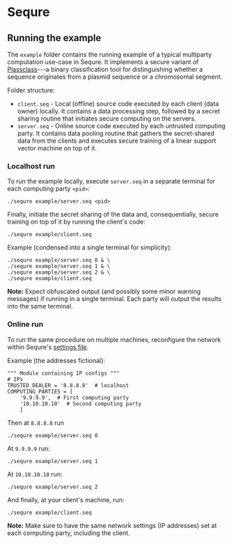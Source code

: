 # Sequre

## Running the example

The `example` folder contains the running example of a typical multiparty computation use-case in Sequre. It implements a secure variant of [Plassclass](https://github.com/Shamir-Lab/PlasClass)---a binary classification tool for distinguishing whether a sequence
originates from a plasmid sequence or a chromosomal segment.

Folder structure:
- `client.seq` - Local (offline) source code executed by each client (data owner) locally. It contains a data processing step, followed by a secret sharing routine that initiates secure computing on the servers.
- `server.seq` - Online source code executed by each untrusted computing party. It contains data pooling routine that gathers the secret-shared data from the clients and executes secure training of a linear support vector machine on top of it.

### Localhost run

To run the example locally, execute `server.seq` in a separate terminal for each computing party `<pid>`:
```
./sequre example/server.seq <pid>
```

Finally, initiate the secret sharing of the data and, consequentially, secure training on top of it by running the client's code:

```
./sequre example/client.seq
```

Example (condensed into a single terminal for simplicity):
```
./sequre example/server.seq 0 & \
./sequre example/server.seq 1 & \
./sequre example/server.seq 2 & \
./sequre example/client.seq
```
**Note:** Expect obfuscated output (and possibly some minor warning messages) if running in a single terminal. Each party will output the results into the same terminal.

### Online run

To run the same procedure on multiple machines, reconfigure the network within Sequre's [settings file](dsl/settings.seq).

Example (the addresses fictional):
```
""" Module containing IP configs """
# IPs
TRUSTED_DEALER = '8.8.8.8'  # localhost
COMPUTING_PARTIES = [
    '9.9.9.9',  # First computing party
    '10.10.10.10'  # Second computing party
    ]
```

Then at `8.8.8.8` run
```
./sequre example/server.seq 0
```

At `9.9.9.9` run:
```
./sequre example/server.seq 1
```

At `10.10.10.10` run:
```
./sequre example/server.seq 2
```

And finally, at your client's machine, run:
```
./sequre example/client.seq
```

**Note:** Make sure to have the same network settings (IP addresses) set at each computing party, including the client.
